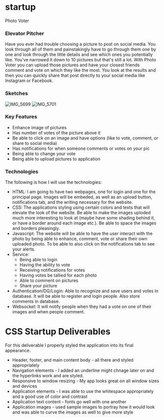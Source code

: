 # startup
Photo Voter
### Elevator Pitcher
Have you ever had trouble choosing a picture to post on social media. You look through
all of them and painstakingly have to go through them one by one and look through the
little details and see which ones you potentially like. You've narrowed it down to 10 pictures 
but that's still a lot. With Photo Voter you can upload those pictures and have your closest friends comment and vote on which they 
like the most. You look at the results and then you can quickly share that post directly to 
your social media like Instagram or Facebook.
### Sketches
![IMG_5699](https://github.com/jojojovela/startup/assets/156491273/69c22f48-543e-4296-be9b-b6087c65d5a5)
![IMG_5701](https://github.com/jojojovela/startup/assets/156491273/911b632a-d8a2-4a38-8ebb-16a0317be459)
### Key Features
- Enhance image of pictures
- Has number of votes of the picture above it
- Be able to click on an image and have options (like to vote, comment, or share to social media)
- Has notifications for when someone comments or votes on your pic
- Being able to change your vote
- Being able to upload pictures to application
### Technologies
The following is how I will use the technologies:
- HTML: I am going to have two webpages, one for login and one for the principal page. Images will be embeded, as well as an upload button, notifications tab, and the writing necessary for the website.
- CSS: The applications styling using certain colors and texts that will elevate the look of the website. Be able to make the images uploded much more interesting to look at (maybe have some shading behind it, or have a border around each image etc.). Be able to space the images and borders pleasingly.
- Javascript: The website will be able to have the user interact with the photo by being able to enhance, comment, vote or share their own uploaded photo. To be able to also click on the notifications tab to see your alerts.
- Service:
  - Being able to login
  - Having the ability to vote
  - Receiving notifications for votes
  - Having votes be tallied for each photo
  - Able to comment on pictures
  - Share your picture
- Authentication/DG/Login: Able to recognize and save users and votes in database. It will be able to register and login people. Also store comments in database.
- Websocket: It will notify people when they had a vote on one of their images and when people comment.
 # CSS Startup Deliverables
For this deliverable I properly styled the application into its final appearance.

- Header, footer, and main content body - all there and styled appropriately 
- Navigation elements - I added an underline might chnage later on and the hyperlinks work and are styled.
- Responsive to window resizing - My app looks great on all window sizes and devices
- Application elements - I was able to use the whitespace appropriately and a good use of color and contrast
- Application text content - fonts go well with one another 
- Application images - used sample images to portray how it would look and was able to curve the images as well to give more style


